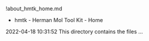 !about_hmtk_home.md

* hmtk - Herman Mol Tool Kit - Home

2022-04-18 10:31:52
This directory contains the files ...
